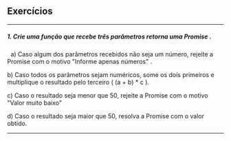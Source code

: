 ## Exercícios

___
##### 1. Crie uma função que recebe três parâmetros retorna uma Promise .

&nbsp;
a) Caso algum dos parâmetros recebidos não seja um número, rejeite a Promise com o motivo "Informe apenas números" .

b) Caso todos os parâmetros sejam numéricos, some os dois primeiros e multiplique o resultado pelo terceiro ( (a + b) * c ).

c) Caso o resultado seja menor que 50, rejeite a Promise com o motivo "Valor muito baixo"

d) Caso o resultado seja maior que 50, resolva a Promise com o valor obtido.
___


